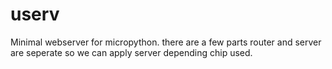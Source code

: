 # userv
Minimal webserver for micropython. 
there are a few parts router and server are seperate so we can apply server depending chip used.

